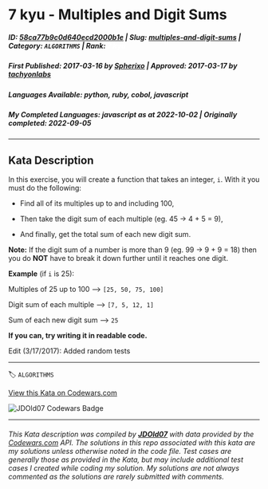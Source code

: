 # 7 kyu - Multiples and Digit Sums

##### **ID**: [58ca77b9c0d640ecd2000b1e](https://www.codewars.com/kata/58ca77b9c0d640ecd2000b1e) | **Slug**: [multiples-and-digit-sums](https://www.codewars.com/kata/58ca77b9c0d640ecd2000b1e) | **Category**: `ALGORITHMS` | **Rank**: <span style="color:white">7 kyu</span>

##### **First Published**: 2017-03-16 ***by*** [Spherixo](https://www.codewars.com/users/Spherixo) | **Approved**: 2017-03-17 ***by*** [tachyonlabs](https://www.codewars.com/users/tachyonlabs)

##### **Languages Available**: python, ruby, cobol, javascript

##### **My Completed Languages**: javascript ***as at*** 2022-10-02 | **Originally completed**: 2022-09-05

---

## Kata Description


In this exercise, you will create a function that takes an integer, ```i```. With it you must do the following:



- Find all of its multiples up to and including 100,



- Then take the digit sum of each multiple (eg. 45 -> 4 + 5 = 9),



- And finally, get the total sum of each new digit sum.



**Note:** If the digit sum of a number is more than 9 (eg. 99 -> 9 + 9 = 18) then you do **NOT** have to break it down further until it reaches one digit.



**Example** (if ```i``` is 25):



Multiples of 25 up to 100 --> ```[25, 50, 75, 100]```



Digit sum of each multiple --> ```[7, 5, 12, 1]```



Sum of each new digit sum --> ```25```



**If you can, try writing it in readable code.**



Edit (3/17/2017): Added random tests

---


🏷 `ALGORITHMS`


[View this Kata on Codewars.com](https://www.codewars.com/kata/58ca77b9c0d640ecd2000b1e)

![](https://www.codewars.com/users/jdold07/badges/large "JDOld07 Codewars Badge")

---

###### *This Kata description was compiled by [**JDOld07**](https://tpstech.dev) with data provided by the [Codewars.com](https://www.codewars.com) API.  The solutions in this repo associated with this kata are my solutions unless otherwise noted in the code file.  Test cases are generally those as provided in the Kata, but may include additional test cases I created while coding my solution.  My solutions are not always commented as the solutions are rarely submitted with comments.*
